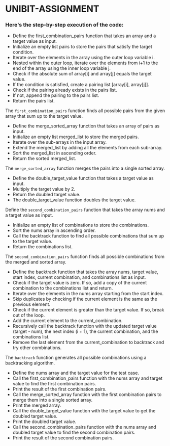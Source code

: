# UNIBIT-ASSIGNMENT
### Here's the step-by-step execution of the code:

* Define the first_combination_pairs function that takes an array and a target value as input.
* Initialize an empty list pairs to store the pairs that satisfy the target condition.
* Iterate over the elements in the array using the outer loop variable i.
* Nested within the outer loop, iterate over the elements from i+1 to the end of the array using the inner loop variable j.
* Check if the absolute sum of array[i] and array[j] equals the target value.
* If the condition is satisfied, create a pairing list [array[i], array[j]].
* Check if the pairing already exists in the pairs list.
* If not, append the pairing to the pairs list.
* Return the pairs list.
  
The ```first_combination_pairs``` function finds all possible pairs from the given array that sum up to the target value.

* Define the merge_sorted_array function that takes an array of pairs as input.
* Initialize an empty list merged_list to store the merged pairs.
* Iterate over the sub-arrays in the input array.
* Extend the merged_list by adding all the elements from each sub-array.
* Sort the merged_list in ascending order.
* Return the sorted merged_list.
  
The ```merge_sorted_array``` function merges the pairs into a single sorted array.

* Define the double_target_value function that takes a target value as input.
* Multiply the target value by 2.
* Return the doubled target value.
* The double_target_value function doubles the target value.

Define the ```second_combination_pairs``` function that takes the array nums and a target value as input.

* Initialize an empty list of combinations to store the combinations.
* Sort the nums array in ascending order.
* Call the backtrack function to find all possible combinations that sum up to the target value.
* Return the combinations list.
  
The ```second_combination_pairs``` function finds all possible combinations from the merged and sorted array.

* Define the backtrack function that takes the array nums, target value, start index, current combination, and combinations list as input.
* Check if the target value is zero. If so, add a copy of the current combination to the combinations list and return.
* Iterate over the elements in the nums array starting from the start index.
* Skip duplicates by checking if the current element is the same as the previous element.
* Check if the current element is greater than the target value. If so, break out of the loop.
* Add the current element to the current_combination.
* Recursively call the backtrack function with the updated target value (target - num), the next index (i + 1), the current combination, and the combinations list.
* Remove the last element from the current_combination to backtrack and try other combinations.
  
The ```backtrack``` function generates all possible combinations using a backtracking algorithm.

* Define the nums array and the target value for the test case.
* Call the first_combination_pairs function with the nums array and target value to find the first combination pairs.
* Print the result of the first combination pairs.
* Call the merge_sorted_array function with the first combination pairs to merge them into a single sorted array.
* Print the merged array.
* Call the double_target_value function with the target value to get the doubled target value.
* Print the doubled target value.
* Call the second_combination_pairs function with the nums array and doubled target value to find the second combination pairs.
* Print the result of the second combination pairs.
